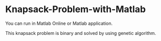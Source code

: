 # Knapsack-Problem-with-Matlab

You can run in Matlab Online or Matlab application.

This knapsack problem is binary and solved by using genetic algorithm.
